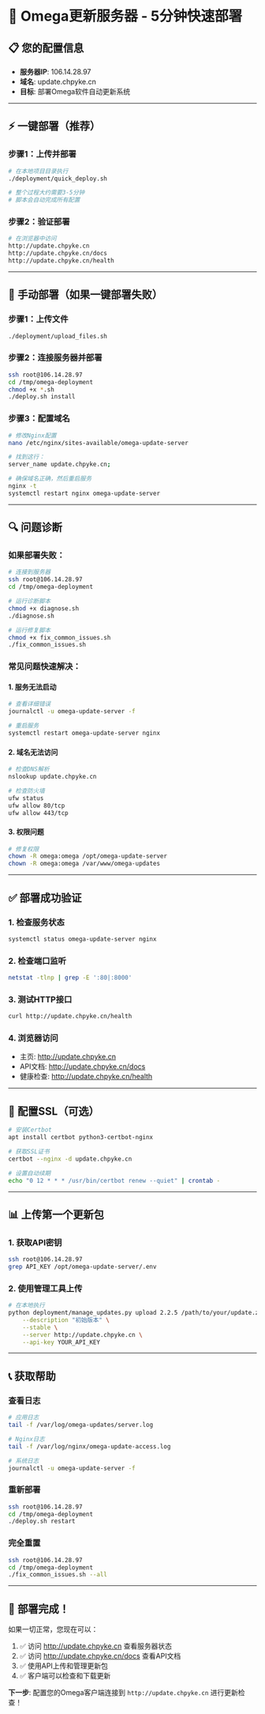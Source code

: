 # 🚀 Omega更新服务器 - 5分钟快速部署

## 📋 您的配置信息
- **服务器IP**: 106.14.28.97
- **域名**: update.chpyke.cn
- **目标**: 部署Omega软件自动更新系统

---

## ⚡ 一键部署（推荐）

### 步骤1：上传并部署
```bash
# 在本地项目目录执行
./deployment/quick_deploy.sh

# 整个过程大约需要3-5分钟
# 脚本会自动完成所有配置
```

### 步骤2：验证部署
```bash
# 在浏览器中访问
http://update.chpyke.cn
http://update.chpyke.cn/docs
http://update.chpyke.cn/health
```

---

## 🔧 手动部署（如果一键部署失败）

### 步骤1：上传文件
```bash
./deployment/upload_files.sh
```

### 步骤2：连接服务器并部署
```bash
ssh root@106.14.28.97
cd /tmp/omega-deployment
chmod +x *.sh
./deploy.sh install
```

### 步骤3：配置域名
```bash
# 修改Nginx配置
nano /etc/nginx/sites-available/omega-update-server

# 找到这行：
server_name update.chpyke.cn;

# 确保域名正确，然后重启服务
nginx -t
systemctl restart nginx omega-update-server
```

---

## 🔍 问题诊断

### 如果部署失败：
```bash
# 连接到服务器
ssh root@106.14.28.97
cd /tmp/omega-deployment

# 运行诊断脚本
chmod +x diagnose.sh
./diagnose.sh

# 运行修复脚本
chmod +x fix_common_issues.sh
./fix_common_issues.sh
```

### 常见问题快速解决：

#### 1. 服务无法启动
```bash
# 查看详细错误
journalctl -u omega-update-server -f

# 重启服务
systemctl restart omega-update-server nginx
```

#### 2. 域名无法访问
```bash
# 检查DNS解析
nslookup update.chpyke.cn

# 检查防火墙
ufw status
ufw allow 80/tcp
ufw allow 443/tcp
```

#### 3. 权限问题
```bash
# 修复权限
chown -R omega:omega /opt/omega-update-server
chown -R omega:omega /var/www/omega-updates
```

---

## ✅ 部署成功验证

### 1. 检查服务状态
```bash
systemctl status omega-update-server nginx
```

### 2. 检查端口监听
```bash
netstat -tlnp | grep -E ':80|:8000'
```

### 3. 测试HTTP接口
```bash
curl http://update.chpyke.cn/health
```

### 4. 浏览器访问
- 主页: http://update.chpyke.cn
- API文档: http://update.chpyke.cn/docs
- 健康检查: http://update.chpyke.cn/health

---

## 🔐 配置SSL（可选）

```bash
# 安装Certbot
apt install certbot python3-certbot-nginx

# 获取SSL证书
certbot --nginx -d update.chpyke.cn

# 设置自动续期
echo "0 12 * * * /usr/bin/certbot renew --quiet" | crontab -
```

---

## 📊 上传第一个更新包

### 1. 获取API密钥
```bash
ssh root@106.14.28.97
grep API_KEY /opt/omega-update-server/.env
```

### 2. 使用管理工具上传
```bash
# 在本地执行
python deployment/manage_updates.py upload 2.2.5 /path/to/your/update.zip \
    --description "初始版本" \
    --stable \
    --server http://update.chpyke.cn \
    --api-key YOUR_API_KEY
```

---

## 📞 获取帮助

### 查看日志
```bash
# 应用日志
tail -f /var/log/omega-updates/server.log

# Nginx日志
tail -f /var/log/nginx/omega-update-access.log

# 系统日志
journalctl -u omega-update-server -f
```

### 重新部署
```bash
ssh root@106.14.28.97
cd /tmp/omega-deployment
./deploy.sh restart
```

### 完全重置
```bash
ssh root@106.14.28.97
cd /tmp/omega-deployment
./fix_common_issues.sh --all
```

---

## 🎉 部署完成！

如果一切正常，您现在可以：

1. ✅ 访问 http://update.chpyke.cn 查看服务器状态
2. ✅ 访问 http://update.chpyke.cn/docs 查看API文档
3. ✅ 使用API上传和管理更新包
4. ✅ 客户端可以检查和下载更新

**下一步**: 配置您的Omega客户端连接到 `http://update.chpyke.cn` 进行更新检查！
